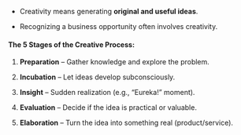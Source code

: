 - Creativity means generating **original and useful ideas**.
    
- Recognizing a business opportunity often involves creativity.
    

#### **The 5 Stages of the Creative Process:**

1. **Preparation** – Gather knowledge and explore the problem.
    
2. **Incubation** – Let ideas develop subconsciously.
    
3. **Insight** – Sudden realization (e.g., “Eureka!” moment).
    
4. **Evaluation** – Decide if the idea is practical or valuable.
    
5. **Elaboration** – Turn the idea into something real (product/service).